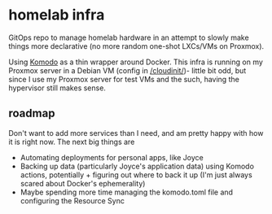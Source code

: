 # homelab infra

GitOps repo to manage homelab hardware in an attempt to slowly make things more declarative (no more random one-shot LXCs/VMs on Proxmox).

Using [Komodo](https://komo.do) as a thin wrapper around Docker. This infra is running on my Proxmox server in a Debian VM (config in [/cloudinit/](/cloudinit/))- little bit odd, but since I use my Proxmox server for test VMs and the such, having the hypervisor still makes sense.

## roadmap

Don't want to add more services than I need, and am pretty happy with how it is right now. The next big things are

- Automating deployments for personal apps, like Joyce
- Backing up data (particularly Joyce's application data) using Komodo actions, potentially + figuring out where to back it up (I'm just always scared about Docker's ephemerality)
- Maybe spending more time managing the komodo.toml file and configuring the Resource Sync
